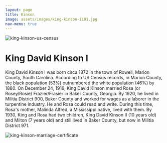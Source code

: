 ```yaml
---
layout: page
title: Kinson
image: assets/images/king-kinson-ii01.jpg
nav-menu: true
---
```


![king-kinson-us-census](https://drive.google.com/file/d/1P-Pirq9Gz1IL9V7rt93CDWmisayZq5Td/view?usp=share_link)

# King David Kinson I

King David Kinson I was born circa 1872 in the town of Rowell, Marion County, South Carolina. According to US Census records, in Marion County, the black population (53%) outnumbered the white population (46%) by 1880. On December 24, 1919, King David Kinson married Rosa (or Rosey/Rosie) Frazier/Frasier in Baker County, Georgia. By 1920, he lived in Militia District 900, Baker County and worked for wages as a laborer in the turpentine industry. He and Rosa could read and write. During this time, Rosa's mother, Malinda Alfred, a Mississippi native, lived with them. By 1930, King and Rosa had two children, King David Kinson II (10 years old) and Milton (7 years old) and still lived in Baker County, but now in Militia District 971.

![king-kinson-marriage-certificate](https://drive.google.com/file/d/1NXTJLdfwMKsJDsj165-mxdFYv-0ELieT/view?usp=share_link)



